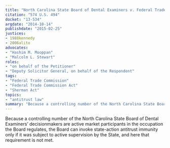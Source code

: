 ```yaml
---
title: "North Carolina State Board of Dental Examiners v. Federal Trade Commission"
citation: "574 U.S. 494"
docket: "13-534"
argdate: "2014-10-14"
publishdate: "2015-02-25"
justices:
- 1988kennedy
- 2006alito
advocates:
- "Hashim M. Mooppan"
- "Malcolm L. Stewart"
roles:
- "on behalf of the Petitioner"
- "Deputy Solicitor General, on behalf of the Respondent"
tags:
- "Federal Trade Commission"
- "Federal Trade Commission Act"
- "Sherman Act"
topics:
- "antitrust law"
summary: "Because a controlling number of the North Carolina State Board of Dental Examiners’ decisionmakers are active market participants in the occupation the Board regulates, the Board can invoke state-action antitrust immunity only if it was subject to active supervision by the State, and here that requirement is not met."
---
```

Because a controlling number of the North Carolina State Board of Dental Examiners’ decisionmakers are active market participants in the occupation the Board regulates, the Board can invoke state-action antitrust immunity only if it was subject to active supervision by the State, and here that requirement is not met.

